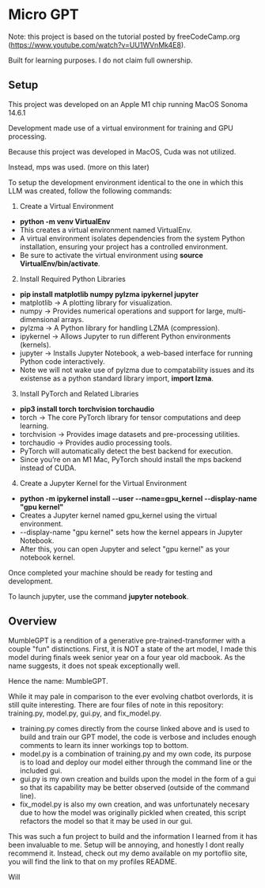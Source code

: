 # Micro GPT

Note: this project is based on the tutorial posted by freeCodeCamp.org (https://www.youtube.com/watch?v=UU1WVnMk4E8). 

Built for learning purposes. I do not claim full ownership.

## Setup

This project was developed on an Apple M1 chip running MacOS Sonoma 14.6.1

Development made use of a virtual environment for training and GPU processing.

Because this project was developed in MacOS, Cuda was not utilized.

Instead, mps was used. (more on this later)

To setup the development environment identical to the one in which this LLM was created, follow the following commands:

1. Create a Virtual Environment
- **python -m venv VirtualEnv**
- This creates a virtual environment named VirtualEnv.
- A virtual environment isolates dependencies from the system Python installation, ensuring your project has a controlled environment.
- Be sure to activate the virtual environment using **source VirtualEnv/bin/activate**.

2. Install Required Python Libraries
- **pip install matplotlib numpy pylzma ipykernel jupyter**
- matplotlib → A plotting library for visualization.
- numpy → Provides numerical operations and support for large, multi-dimensional arrays.
- pylzma → A Python library for handling LZMA (compression).
- ipykernel → Allows Jupyter to run different Python environments (kernels).
- jupyter → Installs Jupyter Notebook, a web-based interface for running Python code interactively.
- Note we will not wake use of pylzma due to compatability issues and its existense as a python standard library import, **import lzma**.
  
3. Install PyTorch and Related Libraries
- **pip3 install torch torchvision torchaudio**
- torch → The core PyTorch library for tensor computations and deep learning.
- torchvision → Provides image datasets and pre-processing utilities.
- torchaudio → Provides audio processing tools.
- PyTorch will automatically detect the best backend for execution.
- Since you’re on an M1 Mac, PyTorch should install the mps backend instead of CUDA.
  
4. Create a Jupyter Kernel for the Virtual Environment
- **python -m ipykernel install --user --name=gpu_kernel --display-name "gpu kernel"**
- Creates a Jupyter kernel named gpu_kernel using the virtual environment.
- --display-name "gpu kernel" sets how the kernel appears in Jupyter Notebook.
- After this, you can open Jupyter and select "gpu kernel" as your notebook kernel.

Once completed your machine should be ready for testing and development.

To launch jupyter, use the command **jupyter notebook**.

## Overview

MumbleGPT is a rendition of a generative pre-trained-transformer with a couple "fun" distinctions.
First, it is NOT a state of the art model, I made this model during finals week senior year on a four year old macbook.
As the name suggests, it does not speak exceptionally well.

Hence the name: MumbleGPT.

While it may pale in comparison to the ever evolving chatbot overlords, it is still quite interesting.
There are four files of note in this repository: training.py, model.py, gui.py, and fix_model.py.
- training.py comes directly from the course linked above and is used to build and train our GPT model, the code is verbose and includes enough comments to learn its inner workings top to bottom.
- model.py is a combination of training.py and my own code, its purpose is to load and deploy our model either through the command line or the included gui.
- gui.py is my own creation and builds upon the model in the form of a gui so that its capability may be better observed (outside of the command line).
- fix_model.py is also my own creation, and was unfortunately necesary due to how the model was originally pickled when created, this script refactors the model so that it may be used in our gui.

This was such a fun project to build and the information I learned from it has been invaluable to me.
Setup will be annoying, and honestly I dont really recommend it.
Instead, check out my demo available on my portoflio site, you will find the link to that on my profiles README.

Will
